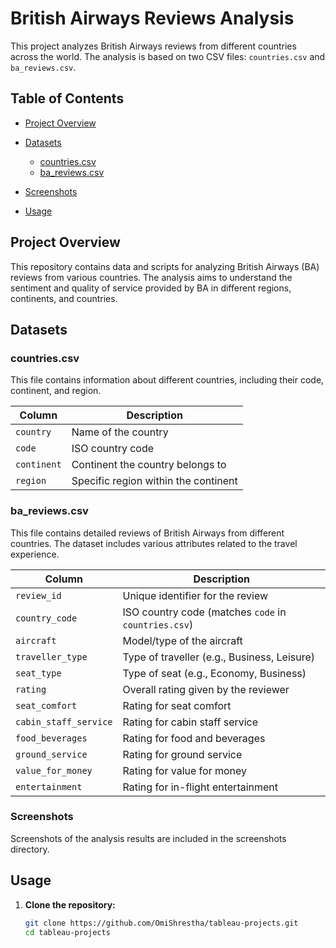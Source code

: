 # British Airways Reviews Analysis

This project analyzes British Airways reviews from different countries across the world. The analysis is based on two CSV files: `countries.csv` and `ba_reviews.csv`.

## Table of Contents
- [Project Overview](#project-overview)
- [Datasets](#datasets)
  - [countries.csv](#countriescsv)
  - [ba_reviews.csv](#bareviewscsv)
 
- [Screenshots](#screenshots)
- [Usage](#usage)

## Project Overview
This repository contains data and scripts for analyzing British Airways (BA) reviews from various countries. The analysis aims to understand the sentiment and quality of service provided by BA in different regions, continents, and countries.

## Datasets

### countries.csv
This file contains information about different countries, including their code, continent, and region.

| Column     | Description                      |
|------------|----------------------------------|
| `country`  | Name of the country              |
| `code`     | ISO country code                 |
| `continent`| Continent the country belongs to |
| `region`   | Specific region within the continent |

### ba_reviews.csv
This file contains detailed reviews of British Airways from different countries. The dataset includes various attributes related to the travel experience.

| Column                  | Description                                    |
|-------------------------|------------------------------------------------|
| `review_id`             | Unique identifier for the review               |
| `country_code`          | ISO country code (matches `code` in `countries.csv`) |
| `aircraft`              | Model/type of the aircraft                     |
| `traveller_type`        | Type of traveller (e.g., Business, Leisure)    |
| `seat_type`             | Type of seat (e.g., Economy, Business)         |
| `rating`                | Overall rating given by the reviewer           |
| `seat_comfort`          | Rating for seat comfort                        |
| `cabin_staff_service`   | Rating for cabin staff service                 |
| `food_beverages`        | Rating for food and beverages                  |
| `ground_service`        | Rating for ground service                      |
| `value_for_money`       | Rating for value for money                     |
| `entertainment`         | Rating for in-flight entertainment             |

### Screenshots
Screenshots of the analysis results are included in the screenshots directory.

## Usage
1. **Clone the repository:**
   ```bash
   git clone https://github.com/OmiShrestha/tableau-projects.git
   cd tableau-projects
   

